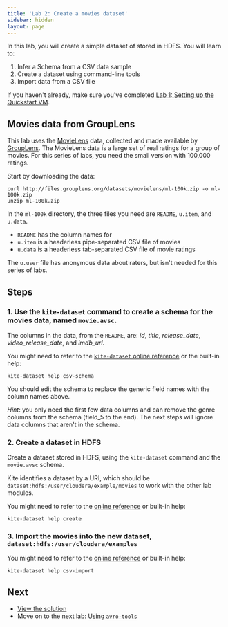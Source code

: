 ```yaml
---
title: 'Lab 2: Create a movies dataset'
sidebar: hidden
layout: page
---
```


In this lab, you will create a simple dataset of stored in HDFS. You will learn to:

1. Infer a Schema from a CSV data sample
2. Create a dataset using command-line tools
3. Import data from a CSV file

If you haven't already, make sure you've completed [Lab 1: Setting up the Quickstart VM][lab-1].

## Movies data from GroupLens

This lab uses the [MovieLens][movielens] data, collected and made available by [GroupLens][grouplens]. The MovieLens data is a large set of real ratings for a group of movies. For this series of labs, you need the small version with 100,000 ratings.

Start by downloading the data:

```
curl http://files.grouplens.org/datasets/movielens/ml-100k.zip -o ml-100k.zip
unzip ml-100k.zip
```

In the `ml-100k` directory, the three files you need are `README`, `u.item`, and `u.data`.

* `README` has the column names for 
* `u.item` is a headerless pipe-separated CSV file of movies
* `u.data` is a headerless tab-separated CSV file of movie ratings

The `u.user` file has anonymous data about raters, but isn't needed for this series of labs.

[movielens]: http://grouplens.org/datasets/movielens/
[grouplens]: http://grouplens.org/

## Steps

### 1. Use the `kite-dataset` command to create a schema for the movies data, named `movie.avsc`.

The columns in the data, from the `README`, are: _id_, _title_, _release\_date_, _video\_release\_date_, and _imdb\_url_.

You might need to refer to the [`kite-dataset` online reference][cli-csv-schema] or the built-in help:

```
kite-dataset help csv-schema
```

You should edit the schema to replace the generic field names with the column names above.

_Hint_: you only need the first few data columns and can remove the genre columns from the schema (field\_5 to the end). The next steps will ignore data columns that aren't in the schema.

[cli-csv-schema]: http://kitesdk.org/docs/0.17.1/cli-reference.html#csv-schema

### 2. Create a dataset in HDFS

Create a dataset stored in HDFS, using the `kite-dataset` command and the `movie.avsc` schema.

Kite identifies a dataset by a URI, which should be `dataset:hdfs:/user/cloudera/example/movies` to work with the other lab modules.

You might need to refer to the [online reference][cli-create] or built-in help:

```
kite-dataset help create
```

[cli-create]: http://kitesdk.org/docs/0.17.1/cli-reference.html#create

### 3. Import the movies into the new dataset, `dataset:hdfs:/user/cloudera/examples`

You might need to refer to the [online reference][cli-csv-import] or built-in help:

```
kite-dataset help csv-import
```

[cli-csv-import]: http://kitesdk.org/docs/0.17.1/cli-reference.html#csv-import

## Next

* [View the solution][lab-2-solution]
* Move on to the next lab: [Using `avro-tools`][lab-3]

[lab-1]: 1-setting-up-the-quickstart-vm.html
[lab-2-solution]: 2-create-a-movies-dataset-solution.html
[lab-3]: 3-using-avro-tools.html
